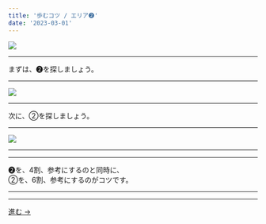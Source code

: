 ```yaml
---
title: '歩むコツ / エリア➋'
date: '2023-03-01'
---
```

![](/images/22.jpg)
***
まずは、➋を探しましょう。
***
![](/images/22_n.jpg)
***
次に、②を探しましょう。
***
![](/images/22__n.jpg)
***
***
➋を、4割、参考にするのと同時に、  
②を、6割、参考にするのがコツです。
***
***
[ 進む → ](/posts/33)
